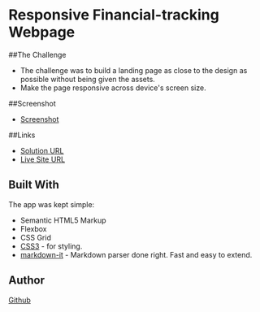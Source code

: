 # Responsive Financial-tracking Webpage

##The Challenge

- The challenge was to build a landing page as close to the design as possible without being given the assets.
- Make the page responsive across device's screen size.

##Screenshot
- [Screenshot]("./../images/tracking-screenshot.png")

##Links
- [Solution URL]
- [Live Site URL]
 
## Built With

The app was kept simple:
- Semantic HTML5 Markup
- Flexbox
- CSS Grid
- [CSS3] - for styling.
- [markdown-it] - Markdown parser done right. Fast and easy to extend.


[//]: # (These are reference links used in the body of this note and get stripped out when the markdown processor does its job. There is no need to format nicely because it shouldn't be seen. Thanks SO - http://stackoverflow.com/questions/4823468/store-comments-in-markdown-syntax)

   [CSS3]: <https://www.w3.org/Style/CSS/>
   [Live Site URL]: <https://tracking-payment.netlify.app/>
   [markdown-it]: <https://github.com/markdown-it/markdown-it>
   [Screenshot]: <./images/tracking-screenshot.png>
   [Solution URL]: <https://github.com/Grasit/tracking-payment>

## Author

[Github](github.com/Grasit)